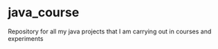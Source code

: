 # java_course
Repository for all my java projects that I am carrying out in courses and experiments
